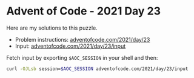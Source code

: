 # Advent of Code - 2021 Day 23
Here are my solutions to this puzzle.

* Problem instructions: [adventofcode.com/2021/day/23](https://adventofcode.com/2021/day/23)
* Input: [adventofcode.com/2021/day/23/input](https://adventofcode.com/2021/day/23/input)

Fetch input by exporting `$AOC_SESSION` in your shell and then:
```bash
curl -OJLsb session=$AOC_SESSION adventofcode.com/2021/day/23/input
```

